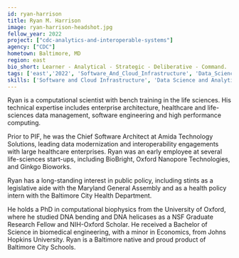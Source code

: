 ```yaml
---
id: ryan-harrison
title: Ryan M. Harrison
image: ryan-harrison-headshot.jpg
fellow_year: 2022
project: ["cdc-analytics-and-interoperable-systems"]
agency: ["CDC"]
hometown: Baltimore, MD
region: east
bio_short: Learner - Analytical - Strategic - Deliberative - Command.
tags: ['east','2022', 'Software_And_Cloud_Infrastructure', 'Data_Science_And_Analytics']
skills: ['Software and Cloud Infrastructure', 'Data Science and Analytics']
---
```


Ryan is a computational scientist with bench training in the life sciences. His technical expertise includes enterprise architecture, healthcare and life-sciences data management, software engineering and high performance computing.

Prior to PIF, he was the Chief Software Architect at Amida Technology Solutions, leading data modernization and interoperability engagements with large healthcare enterprises. Ryan was an early employee at several life-sciences start-ups, including BioBright, Oxford Nanopore Technologies, and Ginkgo Bioworks.

Ryan has a long-standing interest in public policy, including stints as a legislative aide with the Maryland General Assembly and as a health policy intern with the Baltimore City Health Department.

He holds a PhD in computational biophysics from the University of Oxford, where he studied DNA bending and DNA helicases as a NSF Graduate Research Fellow and NIH-Oxford Scholar. He received a Bachelor of Science in biomedical engineering, with a minor in Economics, from Johns Hopkins University. Ryan is a Baltimore native and proud product of Baltimore City Schools.
